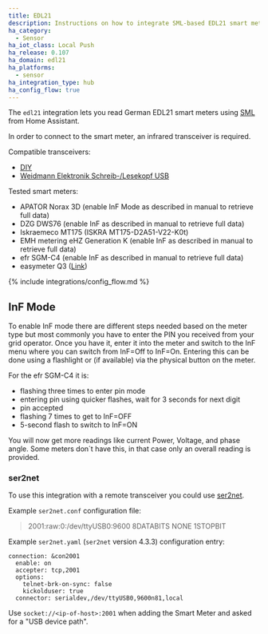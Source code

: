 ```yaml
---
title: EDL21
description: Instructions on how to integrate SML-based EDL21 smart meters into Home Assistant.
ha_category:
  - Sensor
ha_iot_class: Local Push
ha_release: 0.107
ha_domain: edl21
ha_platforms:
  - sensor
ha_integration_type: hub
ha_config_flow: true
---
```


The `edl21` integration lets you read German EDL21 smart meters using [SML](https://de.wikipedia.org/wiki/Smart_Message_Language) from Home Assistant.

In order to connect to the smart meter, an infrared transceiver is required.

Compatible transceivers:

- [DIY](https://wiki.volkszaehler.org/hardware/controllers/ir-schreib-lesekopf-rs232-ausgang)
- [Weidmann Elektronik Schreib-/Lesekopf USB](https://shop.weidmann-elektronik.de/index.php?page=product&info=24)

Tested smart meters:

- APATOR Norax 3D (enable InF Mode as described in manual to retrieve full data)
- DZG DWS76 (enable InF as described in manual to retrieve full data)
- Iskraemeco MT175 (ISKRA MT175-D2A51-V22-K0t)
- EMH metering eHZ Generation K (enable InF as described in manual to retrieve full data)
- efr SGM-C4 (enable InF as described in manual to retrieve full data)
- easymeter Q3 ([Link](https://www.easymeter.com/products/zaehler/q3a))

{% include integrations/config_flow.md %}

## InF Mode

To enable InF mode there are different steps needed based on the meter type but most commonly you have to enter the PIN you received from your grid operator. Once you have it, enter it into the meter and switch to the InF menu where you can switch from InF=Off to InF=On. 
Entering this can be done using a flashlight or (if available) via the physical button on the meter.

For the efr SGM-C4 it is:

- flashing three times to enter pin mode
- entering pin using quicker flashes, wait for 3 seconds for next digit
- pin accepted
- flashing 7 times to get to InF=OFF
- 5-second flash to switch to InF=ON

You will now get more readings like current Power, Voltage, and phase angle. Some meters don´t have this, in that case only an overall reading is provided.

### ser2net

To use this integration with a remote transceiver you could use [ser2net](https://linux.die.net/man/8/ser2net).

Example `ser2net.conf` configuration file:

> 2001:raw:0:/dev/ttyUSB0:9600 8DATABITS NONE 1STOPBIT

Example `ser2net.yaml` (`ser2net` version 4.3.3) configuration entry:

```
connection: &con2001
  enable: on
  accepter: tcp,2001
  options:
    telnet-brk-on-sync: false
    kickolduser: true
  connector: serialdev,/dev/ttyUSB0,9600n81,local
```

Use `socket://<ip-of-host>:2001` when adding the Smart Meter and asked for a "USB device path".
